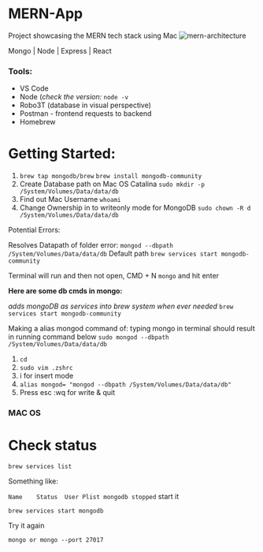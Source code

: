 
# MERN-App
Project showcasing the MERN tech stack using Mac 
![mern-architecture](https://user-images.githubusercontent.com/8579501/70398555-6ca69980-1a68-11ea-91fb-71fc7aa16486.png)

Mongo | Node | Express | React

### Tools:

* VS Code 
* Node (_check the version:_ `node -v`
* Robo3T (database in visual perspective)
* Postman - frontend requests to backend
* Homebrew

# Getting Started: 
1. `brew tap mongodb/brew`
`brew install mongodb-community`
2. Create Database path on Mac OS Catalina
`sudo mkdir -p /System/Volumes/Data/data/db`
3. Find out Mac Username
`whoami`
4. Change Ownership in to writeonly mode for MongoDB 
`sudo chown -R d /System/Volumes/Data/data/db `

Potential Errors:

Resolves Datapath of folder error:
`mongod --dbpath /System/Volumes/Data/data/db` 
Default path 
`brew services start mongodb-community`

Terminal will run and then not open, CMD + N 
`mongo` and hit enter

**Here are some db cmds in mongo:**

_adds mongoDB as services into brew system when ever needed_
`brew services start mongodb-community` 

Making a alias mongod command of:
typing mongo in terminal should result in running command below
`sudo mongod --dbpath /System/Volumes/Data/data/db`

1. `cd`
2. `sudo vim .zshrc`
3. i for insert mode 
4. `alias mongod= "mongod --dbpath /System/Volumes/Data/data/db"`
5. Press esc :wq for write & quit

### MAC OS

# Check status

`brew services list`

Something like:

`Name    Status  User Plist
mongodb stopped`
start it

`brew services start mongodb`

Try it again

`mongo or mongo --port 27017`



